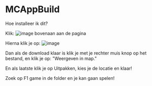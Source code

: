 # MCAppBuild
 
Hoe installeer ik dit?

Klik: ![image](https://user-images.githubusercontent.com/98043234/194219747-ada89f64-9dc7-43b5-bfa7-532d9f8df4f8.png) bovenaan aan de pagina

Hierna klik je op: ![image](https://user-images.githubusercontent.com/98043234/194219866-b0873ca6-4456-4c4f-8012-b5e1bc5b8924.png)

Dan als de download klaar is klik je met je rechter muis knop op het bestand, en klik je op: "Weergeven in map."

En als laatste klik je op Uitpakken, kies je de locatie en klaar!

Zoek op F1 game in de folder en je kan gaan spelen!


